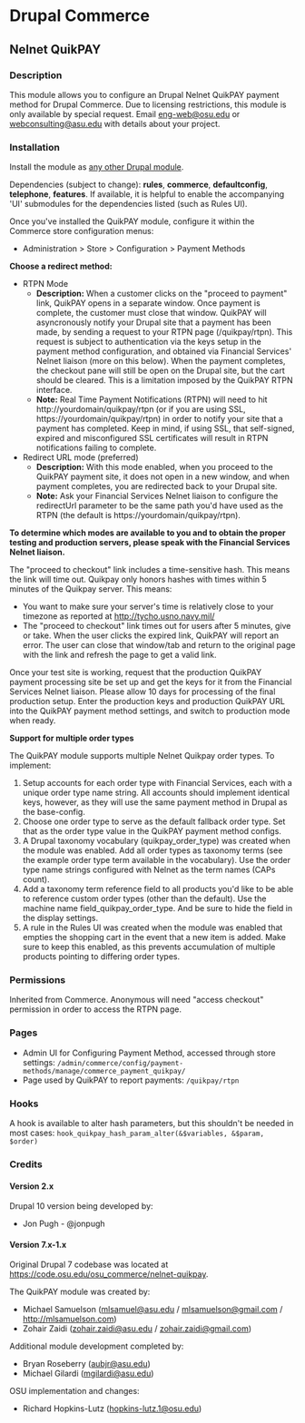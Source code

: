 # Drupal Commerce
## Nelnet QuikPAY

### Description
This module allows you to configure an Drupal Nelnet QuikPAY payment method for Drupal Commerce. Due to licensing restrictions, this module is only available by special request. Email eng-web@osu.edu or webconsulting@asu.edu with details about your project.

### Installation
Install the module as [any other Drupal module](http://drupal.org/node/70151).

Dependencies (subject to change): **rules**, **commerce**, **defaultconfig**, **telephone**, **features**. If available, it is helpful to enable the accompanying 'UI' submodules for the dependencies listed (such as Rules UI).

Once you've installed the QuikPAY module, configure it within the Commerce store configuration menus:
* Administration > Store > Configuration > Payment Methods

**Choose a redirect method:**
* RTPN Mode
	* **Description:** When a customer clicks on the "proceed to payment" link, QuikPAY opens in a separate window. Once payment is complete, the customer must close that window. QuikPAY will asyncronously notify your Drupal site that a payment has been made, by sending a request to your RTPN page (/quikpay/rtpn). This request is subject to authentication via the keys setup in the payment method configuration, and obtained via Financial Services' Nelnet liaison (more on this below). When the payment completes, the checkout pane will still be open on the Drupal site, but the cart should be cleared. This is a limitation imposed by the QuikPAY RTPN interface.
	* **Note:** Real Time Payment Notifications (RTPN) will need to hit http://yourdomain/quikpay/rtpn (or if you are using SSL, https://yourdomain/quikpay/rtpn) in order to notify your site that a payment has completed. Keep in mind, if using SSL, that self-signed, expired and misconfigured SSL certificates will result in RTPN notifications failing to complete.
* Redirect URL mode (preferred)
	* **Description:** With this mode enabled, when you proceed to the QuikPAY payment site, it does not open in a new window, and when payment completes, you are redirected back to your Drupal site.
	* **Note:** Ask your Financial Services Nelnet liaison to configure the redirectUrl parameter to be the same path you'd have used as the RTPN (the default is https://yourdomain/quikpay/rtpn).

**To determine which modes are available to you and to obtain the proper testing and production servers, please speak with the Financial Services Nelnet liaison.**

The "proceed to checkout" link includes a time-sensitive hash. This means the link will time out. Quikpay only honors hashes with times within 5 minutes of the Quikpay server. This means:
* You want to make sure your server's time is relatively close to your timezone as reported at http://tycho.usno.navy.mil/
* The "proceed to checkout" link times out for users after 5 minutes, give or take. When the user clicks the expired link, QuikPAY will report an error. The user can close that window/tab and return to the original page with the link and refresh the page to get a valid link.

Once your test site is working, request that the production QuikPAY payment processing site be set up and get the keys for it from the Financial Services Nelnet liaison. Please allow 10 days for processing of the final production setup. Enter the production keys and production QuikPAY URL into the QuikPAY payment method settings, and switch to production mode when ready.

**Support for multiple order types**

The QuikPAY module supports multiple Nelnet Quikpay order types. To implement:
1. Setup accounts for each order type with Financial Services, each with a unique order type name string. All accounts should implement identical keys, however, as they will use the same payment method in Drupal as the base-config.
2. Choose one order type to serve as the default fallback order type. Set that as the order type value in the QuikPAY payment method configs.
3. A Drupal taxonomy vocabulary (quikpay_order_type) was created when the module was enabled. Add all order types as taxonomy terms (see the example order type term available in the vocabulary). Use the order type name strings configured with Nelnet as the term names (CAPs count).
4. Add a taxonomy term reference field to all products you'd like to be able to reference custom order types (other than the default). Use the machine name field_quikpay_order_type. And be sure to hide the field in the display settings.
5. A rule in the Rules UI was created when the module was enabled that empties the shopping cart in the event that a new item is added. Make sure to keep this enabled, as this prevents accumulation of multiple products pointing to differing order types.

### Permissions
Inherited from Commerce. Anonymous will need "access checkout" permission in order to access the RTPN page.

### Pages
* Admin UI for Configuring Payment Method, accessed through store settings:
```/admin/commerce/config/payment-methods/manage/commerce_payment_quikpay/ ```
* Page used by QuikPAY to report payments:
```/quikpay/rtpn ```

### Hooks
A hook is available to alter hash parameters, but this shouldn't be needed in most cases:
```hook_quikpay_hash_param_alter(&$variables, &$param, $order)```

### Credits

#### Version 2.x

Drupal 10 version being developed by:

* Jon Pugh - @jonpugh

#### Version 7.x-1.x

Original Drupal 7 codebase was located at https://code.osu.edu/osu_commerce/nelnet-quikpay.

The QuikPAY module was created by:
* Michael Samuelson (<mlsamuel@asu.edu> / <mlsamuelson@gmail.com> / http://mlsamuelson.com)
* Zohair Zaidi (<zohair.zaidi@asu.edu> / <zohair.zaidi@gmail.com>)

Additional module development completed by:
* Bryan Roseberry (<aubjr@asu.edu>)
* Michael Gilardi (<mgilardi@asu.edu>)

OSU implementation and changes:
* Richard Hopkins-Lutz (<hopkins-lutz.1@osu.edu>)

